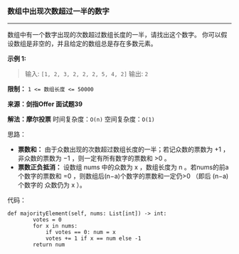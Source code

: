### 数组中出现次数超过一半的数字
-------
数组中有一个数字出现的次数超过数组长度的一半，请找出这个数字。
你可以假设数组是非空的，并且给定的数组总是存在多数元素。

**示例 1:**
> 输入: ```[1, 2, 3, 2, 2, 2, 5, 4, 2]```
输出: ```2```

**限制：** ```1 <= 数组长度 <= 50000```

**来源：剑指Offer 面试题39**

**解法：摩尔投票**
时间复杂度：```O(n)```
空间复杂度：```O(1)```

思路：
* **票数和：** 由于众数出现的次数超过数组长度的一半；若记众数的票数为 +1 ，非众数的票数为 −1 ，则一定有所有数字的票数和 >0 。
* **票数正负抵消：** 设数组 nums 中的众数为 x ，数组长度为 n 。若nums的前a个数字的票数和 =0 ，则数组后(n−a)个数字的票数和一定仍>0 （即后 (n−a) 个数字的 众数仍为 x ）。

代码：
```
def majorityElement(self, nums: List[int]) -> int:
        votes = 0
        for x in nums:
            if votes == 0: num = x
            votes += 1 if x == num else -1
        return num
```
 

